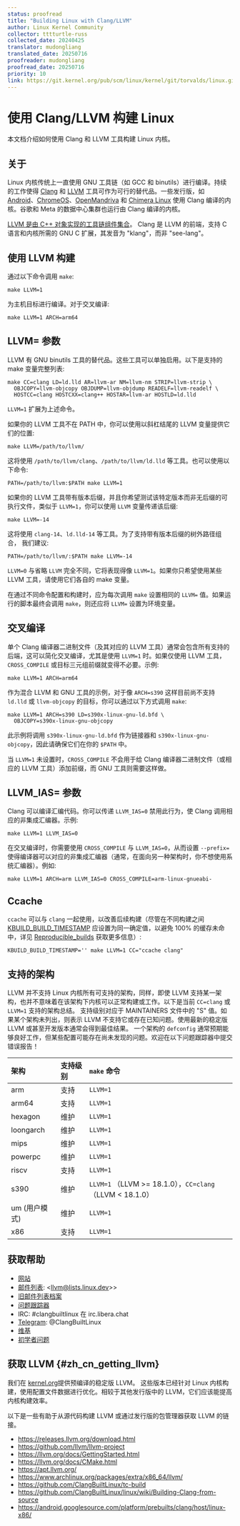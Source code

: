 ```yaml
---
status: proofread
title: "Building Linux with Clang/LLVM"
author: Linux Kernel Community
collector: tttturtle-russ
collected_date: 20240425
translator: mudongliang
translated_date: 20250716
proofreader: mudongliang
proofread_date: 20250716
priority: 10
link: https://git.kernel.org/pub/scm/linux/kernel/git/torvalds/linux.git/tree/Documentation/kbuild/llvm.rst
---
```

# 使用 Clang/LLVM 构建 Linux

本文档介绍如何使用 Clang 和 LLVM 工具构建 Linux 内核。

## 关于

Linux 内核传统上一直使用 GNU 工具链（如 GCC 和 binutils）进行编译。持续的工作使得 [Clang](https://clang.llvm.org/) 和 [LLVM](https://llvm.org/) 工具可作为可行的替代品。一些发行版，如 [Android](https://www.android.com/)、[ChromeOS](https://www.chromium.org/chromium-os)、[OpenMandriva](https://www.openmandriva.org/) 和 [Chimera Linux](https://chimera-linux.org/) 使用 Clang 编译的内核。谷歌和 Meta 的数据中心集群也运行由 Clang 编译的内核。

[LLVM 是由 C++ 对象实现的工具链组件集合](https://www.aosabook.org/en/llvm.html)。 Clang 是 LLVM 的前端，支持 C 语言和内核所需的 GNU C 扩展，其发音为 \"klang\"，而非 \"see-lang\"。

## 使用 LLVM 构建

通过以下命令调用 `make`:

    make LLVM=1

为主机目标进行编译。对于交叉编译:

    make LLVM=1 ARCH=arm64

## LLVM= 参数

LLVM 有 GNU binutils 工具的替代品。这些工具可以单独启用。以下是支持的 make 变量完整列表:

    make CC=clang LD=ld.lld AR=llvm-ar NM=llvm-nm STRIP=llvm-strip \
      OBJCOPY=llvm-objcopy OBJDUMP=llvm-objdump READELF=llvm-readelf \
      HOSTCC=clang HOSTCXX=clang++ HOSTAR=llvm-ar HOSTLD=ld.lld

`LLVM=1` 扩展为上述命令。

如果你的 LLVM 工具不在 PATH 中，你可以使用以斜杠结尾的 LLVM 变量提供它们的位置:

    make LLVM=/path/to/llvm/

这将使用 `/path/to/llvm/clang`、`/path/to/llvm/ld.lld` 等工具。也可以使用以下命令:

    PATH=/path/to/llvm:$PATH make LLVM=1

如果你的 LLVM 工具带有版本后缀，并且你希望测试该特定版本而非无后缀的可执行文件，类似于 `LLVM=1`，你可以使用 `LLVM` 变量传递该后缀:

    make LLVM=-14

这将使用 `clang-14`、`ld.lld-14` 等工具。为了支持带有版本后缀的树外路径组合， 我们建议:

    PATH=/path/to/llvm/:$PATH make LLVM=-14

`LLVM=0` 与省略 `LLVM` 完全不同，它将表现得像 `LLVM=1`。如果你只希望使用某些 LLVM 工具，请使用它们各自的 make 变量。

在通过不同命令配置和构建时，应为每次调用 `make` 设置相同的 `LLVM=` 值。如果运行的脚本最终会调用 `make`，则还应将 `LLVM=` 设置为环境变量。

## 交叉编译

单个 Clang 编译器二进制文件（及其对应的 LLVM 工具）通常会包含所有支持的后端，这可以简化交叉编译，尤其是使用 `LLVM=1` 时。如果仅使用 LLVM 工具，`CROSS_COMPILE` 或目标三元组前缀就变得不必要。示例:

    make LLVM=1 ARCH=arm64

作为混合 LLVM 和 GNU 工具的示例，对于像 `ARCH=s390` 这样目前尚不支持 `ld.lld` 或 `llvm-objcopy` 的目标，你可以通过以下方式调用 `make`:

    make LLVM=1 ARCH=s390 LD=s390x-linux-gnu-ld.bfd \
      OBJCOPY=s390x-linux-gnu-objcopy

此示例将调用 `s390x-linux-gnu-ld.bfd` 作为链接器和 `s390x-linux-gnu-objcopy`，因此请确保它们在你的 `$PATH` 中。

当 `LLVM=1` 未设置时，`CROSS_COMPILE` 不会用于给 Clang 编译器二进制文件（或相应的 LLVM 工具）添加前缀，而 GNU 工具则需要这样做。

## LLVM_IAS= 参数

Clang 可以编译汇编代码。你可以传递 `LLVM_IAS=0` 禁用此行为，使 Clang 调用相应的非集成汇编器。示例:

    make LLVM=1 LLVM_IAS=0

在交叉编译时，你需要使用 `CROSS_COMPILE` 与 `LLVM_IAS=0`，从而设置 `--prefix=` 使得编译器可以对应的非集成汇编器（通常，在面向另一种架构时，你不想使用系统汇编器）。例如:

    make LLVM=1 ARCH=arm LLVM_IAS=0 CROSS_COMPILE=arm-linux-gnueabi-

## Ccache

`ccache` 可以与 `clang` 一起使用，以改善后续构建（尽管在不同构建之间 [KBUILD_BUILD_TIMESTAMP](kbuild.html#kbuild-build-timestamp) 应设置为同一确定值，以避免 100% 的缓存未命中，详见 [Reproducible_builds](reproducible-builds.html#timestamps) 获取更多信息）:

    KBUILD_BUILD_TIMESTAMP='' make LLVM=1 CC="ccache clang"

## 支持的架构

LLVM 并不支持 Linux 内核所有可支持的架构，同样，即使 LLVM 支持某一架构，也并不意味着在该架构下内核可以正常构建或工作。以下是当前 `CC=clang` 或 `LLVM=1` 支持的架构总结。 支持级别对应于 MAINTAINERS 文件中的 \"S\" 值。如果某个架构未列出，则表示 LLVM 不支持它或存在已知问题。使用最新的稳定版 LLVM 或甚至开发版本通常会得到最佳结果。
一个架构的 `defconfig` 通常预期能够良好工作，但某些配置可能存在尚未发现的问题。欢迎在以下问题跟踪器中提交错误报告！

| 架构 | 支持级别 | `make` 命令 |
| :--- | :--- | :--- |
| arm | 支持 | `LLVM=1` |
| arm64 | 支持 | `LLVM=1` |
| hexagon | 维护 | `LLVM=1` |
| loongarch | 维护 | `LLVM=1` |
| mips | 维护 | `LLVM=1` |
| powerpc | 维护 | `LLVM=1` |
| riscv | 支持 | `LLVM=1` |
| s390 | 维护 | `LLVM=1` （LLVM >= 18.1.0），`CC=clang` （LLVM < 18.1.0） |
| um (用户模式) | 维护 | `LLVM=1` |
| x86 | 支持 | `LLVM=1` |

## 获取帮助

-   [网站](https://clangbuiltlinux.github.io/)
-   [邮件列表](https://lore.kernel.org/llvm/):
    \<llvm@lists.linux.dev>\>
-   [旧邮件列表档案](https://groups.google.com/g/clang-built-linux)
-   [问题跟踪器](https://github.com/ClangBuiltLinux/linux/issues)
-   IRC: #clangbuiltlinux 在 irc.libera.chat
-   [Telegram](https://t.me/ClangBuiltLinux): \@ClangBuiltLinux
-   [维基](https://github.com/ClangBuiltLinux/linux/wiki)
-   [初学者问题](https://github.com/ClangBuiltLinux/linux/issues?q=is%3Aopen+is%3Aissue+label%3A%22good+first+issue%22)

## 获取 LLVM {#zh_cn_getting_llvm}

我们在 [kernel.org](https://kernel.org/pub/tools/llvm/)提供预编译的稳定版 LLVM。 这些版本已经针对 Linux 内核构建，使用配置文件数据进行优化。相较于其他发行版中的 LLVM，它们应该能提高内核构建效率。

以下是一些有助于从源代码构建 LLVM 或通过发行版的包管理器获取 LLVM 的链接。

-   <https://releases.llvm.org/download.html>
-   <https://github.com/llvm/llvm-project>
-   <https://llvm.org/docs/GettingStarted.html>
-   <https://llvm.org/docs/CMake.html>
-   <https://apt.llvm.org/>
-   <https://www.archlinux.org/packages/extra/x86_64/llvm/>
-   <https://github.com/ClangBuiltLinux/tc-build>
-   <https://github.com/ClangBuiltLinux/linux/wiki/Building-Clang-from-source>
-   <https://android.googlesource.com/platform/prebuilts/clang/host/linux-x86/>
